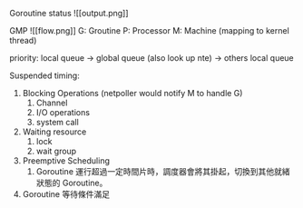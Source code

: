 Goroutine status
![[output.png]]

GMP 
![[flow.png]]
G: Groutine
P: Processor
M: Machine (mapping to kernel thread)

priority: local queue -> global queue (also look up nte) -> others local queue

Suspended timing:
1. Blocking Operations (netpoller would notify M to handle G)
	1. Channel
	2. I/O operations
	3. system call
2. Waiting resource
	1. lock
	2. wait group
3. Preemptive Scheduling
	1. Goroutine 運行超過一定時間片時，調度器會將其掛起，切換到其他就緒狀態的 Goroutine。
4. Goroutine 等待條件滿足